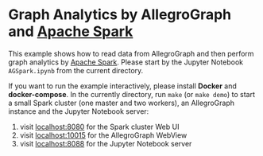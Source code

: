 # Graph Analytics by AllegroGraph and [Apache Spark](https://spark.apache.org/)

This example shows how to read data from AllegroGraph and then perform graph analytics by [Apache Spark](https://spark.apache.org/). Please start by the Jupyter Notebook `AGSpark.ipynb` from the current directory.

If you want to run the example interactively, please install **Docker** and **docker-compose**. In the currently directory, run `make` (or `make demo`) to start a small Spark cluster (one master and two workers), an AllegroGraph instance and the Jupyter Notebook server:

1. visit [localhost:8080](localhost:8080) for the Spark cluster Web UI
2. visit [localhost:10015](localhost:10015) for the AllegroGraph WebView
3. visit [localhost:8088](localhost:8088) for the Jupyter Notebook server
